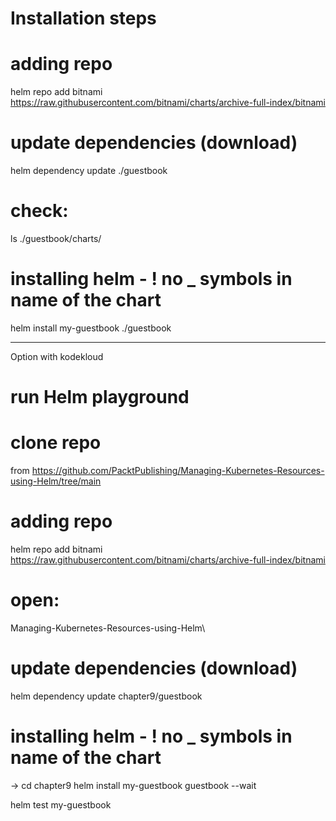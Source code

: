 # Installation steps

# adding repo
helm repo add bitnami https://raw.githubusercontent.com/bitnami/charts/archive-full-index/bitnami

# update dependencies (download)
helm dependency update ./guestbook

# check:
ls ./guestbook/charts/

# installing helm - ! no _ symbols in name of the chart
helm install my-guestbook ./guestbook


---
Option with kodekloud
# run Helm playground

# clone repo
from https://github.com/PacktPublishing/Managing-Kubernetes-Resources-using-Helm/tree/main

# adding repo
helm repo add bitnami https://raw.githubusercontent.com/bitnami/charts/archive-full-index/bitnami

# open:
Managing-Kubernetes-Resources-using-Helm\

# update dependencies (download)
helm dependency update chapter9/guestbook

# installing helm - ! no _ symbols in name of the chart
-> cd chapter9
helm install my-guestbook guestbook --wait

helm test my-guestbook







